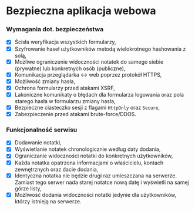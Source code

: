 # Bezpieczna aplikacja webowa

### Wymagania dot. bezpieczeństwa

- [x] Ścisła weryfikacja wszystkich formularzy,
- [x] Szyfrowanie haseł użytkowników metodą wielokrotnego hashowania z solą,
- [x] Możliwe ograniczenie widoczności notatek do samego siebie (prywatne)
      lub konkretnych osób (publiczne),
- [x] Komunikacja przeglądarka <-> web poprzez protokół HTTPS,
- [x] Możliwość zmiany hasła,
- [x] Ochrona formularzy przed atakami XSRF,
- [x] Lakoniczne komunikaty o błędach dla formularza logowania oraz pola
      starego hasła w formularzu zmiany hasła,
- [x] Bezpieczne ciasteczko sesji z flagami `HttpOnly` oraz `Secure`,
- [x] Zabezpieczenie przed atakami brute-force/DDOS.

### Funkcjonalność serwisu

- [x] Dodawanie notatki,
- [x] Wyświetlanie notatek chronologicznie według daty dodania,
- [x] Ograniczanie widoczności notatki do konkretnych użytkowników,
- [x] Każda notatka opatrzona informacjami o właścicielu, kontach zewnętrznych
      oraz dacie dodania,
- [x] Identyczna notatka nie będzie drugi raz umieszczana na serwerze.
      Zamiast tego serwer nada starej notatce nową datę i wyświetli na samej 
      górze listy,
- [x] Możliwość dodania widoczności notatki jedynie dla użytkowników, 
      którzy istnieją na serwerze.